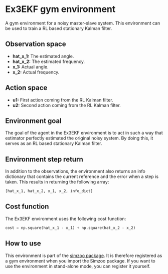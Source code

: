 # Ex3EKF gym environment

A gym environment for a noisy master-slave system. This environment can be used to train a
RL based stationary Kalman filter.

## Observation space

*   **hat\_x\_1:** The estimated angle.
*   **hat\_x\_2:** The estimated frequency.
*   **x\_1:** Actual angle.
*   **x\_2:** Actual frequency.

## Action space

*   **u1:** First action coming from the RL Kalman filter.
*   **u2:** Second action coming from the RL Kalman filter.

## Environment goal

The goal of the agent in the Ex3EKF environment is to act in such a way that
estimator perfectly estimated the original noisy system. By doing this, it serves
as an RL based stationary Kalman filter.

## Environment step return

In addition to the observations, the environment also returns an info dictionary that contains the current reference and
the error when a step is taken. This results in returning the following array:

```python
[hat_x_1, hat_x_2, x_1, x_2, info_dict]
```

## Cost function

The Ex3EKF environment uses the following cost function:

```python
cost = np.square(hat_x_1 - x_1) + np.square(hat_x_2 - x_2)
```

## How to use

This environment is part of the [simzoo package](https://github.com/rickstaa/simzoo). It is therefore registered as a gym environment when you import the Simzoo package. If you want to use the environment in stand-alone mode, you can register it yourself.

